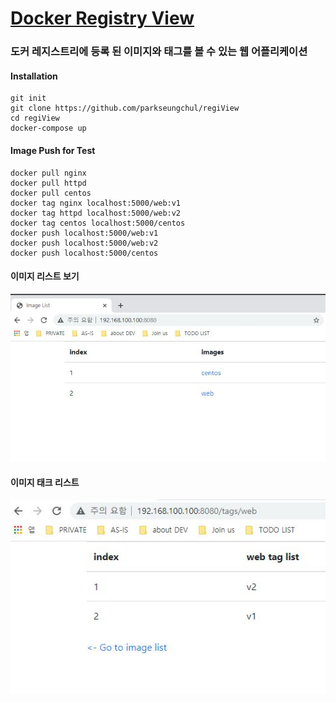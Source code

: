 # [Docker Registry View](https://hub.docker.com/repository/docker/parkseungchul/regiview)

### 도커 레지스트리에 등록 된 이미지와 태그를 볼 수 있는 웹 어플리케이션

#### Installation
<pre><code>git init
git clone https://github.com/parkseungchul/regiView
cd regiView
docker-compose up</code></pre>

#### Image Push for Test
<pre><code>docker pull nginx
docker pull httpd
docker pull centos
docker tag nginx localhost:5000/web:v1
docker tag httpd localhost:5000/web:v2
docker tag centos localhost:5000/centos
docker push localhost:5000/web:v1
docker push localhost:5000/web:v2
docker push localhost:5000/centos</code></pre>
#### 이미지 리스트 보기
![업로드 된 이미지 리스트](https://github.com/parkseungchul/regiView/blob/master/image/1.JPG)

#### 이미지 태크 리스트
![이미지의 태그 리스트](https://github.com/parkseungchul/regiView/blob/master/image/2.JPG)




